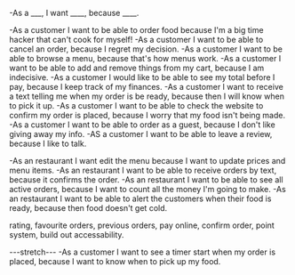 -As a ___, I want ____, because ____.



-As a customer I want to be able to order food because I'm a big time hacker that can't cook for myself!
-As a customer I want to be able to cancel an order, because I regret my decision.
-As a customer I want to be able to browse a menu, because that's how menus work.
-As a customer I want to be able to add and remove things from my cart, because I am indecisive.
-As a customer I would like to be able to see my total before I pay, because I keep track of my finances.
-As a customer I want to receive a text telling me when my order is be ready, because then I will know when to pick it up.
-As a customer I want to be able to check the website to confirm my order is placed, because I worry that my food isn't being made.
-As a customer I want to be able to order as a guest, because I don't like giving away my info.
-AS a customer I want to be able to leave a review, because I like to talk.

-As an restaurant I want edit the menu because I want to update prices and menu items.
-As an restaurant I want to be able to receive orders by text, because it confirms the order.
-As an restaurant I want to be able to see all active orders, because I want to count all the money I'm going to make.
-As an restaurant I want to be able to alert the customers when their food is ready, because then food doesn't get cold.

rating, favourite orders, previous orders, pay online, confirm order, point system, build out accessability.

---stretch---
-As a customer I want to see a timer start when my order is placed, because I want to know when to pick up my food.



<!-- 
They have the form: As a __, I want to __, because __.
eg. As a user, I want to be able to save posts, because I want to review them later.
User stories can also be negated: As a , I shouldn't be able to __, because __.
eg. As a user, I shouldn't be able to edit other users posts, because I don't own those posts.



A food ordering experience for a single restaurant. Hungry clients of this fictitious restaurant can visit its website, select one or more dishes and place an order for pick-up. They will receive a notification when their order is ready.

The restaurant and client both need to be notified since this app serves as an intermediary.

When an order is placed the restaurant receives the order via SMS. The restaurant can then specify how long it will take to fulfill it. Once they provide this information, the website updates for the client and also notifies them via SMS.

You can use a modern telecomm API service such as Twilio to implement SMS communication from the website to the client and restaurant.

For inspiration check out how Ritual works, but keep in mind that's implemented as a native app and serves more than one restaurant. -->